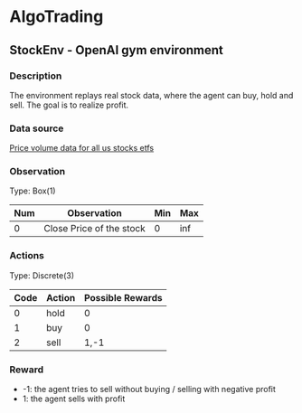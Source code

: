 # AlgoTrading
## StockEnv - OpenAI gym environment

### Description
The environment replays real stock data, where the agent can buy, hold and sell. The goal is to realize profit.

### Data source
[Price volume data for all us stocks etfs](https://www.kaggle.com/borismarjanovic/price-volume-data-for-all-us-stocks-etfs/data)

### Observation
Type: Box(1)

Num | Observation | Min | Max
---|---|---|---
0 | Close Price of the stock | 0 | inf

### Actions
Type: Discrete(3)

Code | Action | Possible Rewards
---|---|---
0 | hold | 0
1 | buy  | 0
2 | sell | 1,-1

### Reward
+ -1: the agent tries to sell without buying / selling with negative profit
+ 1: the agent sells with profit
